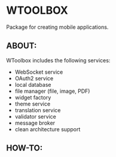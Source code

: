 # WTOOLBOX
Package for creating mobile applications.


## ABOUT:
WToolbox includes the following services:
- WebSocket service
- OAuth2 service
- local database
- file manager (file, image, PDF)
- widget factory
- theme service
- translation service
- validator service
- message broker
- clean architecture support


## HOW-TO:


